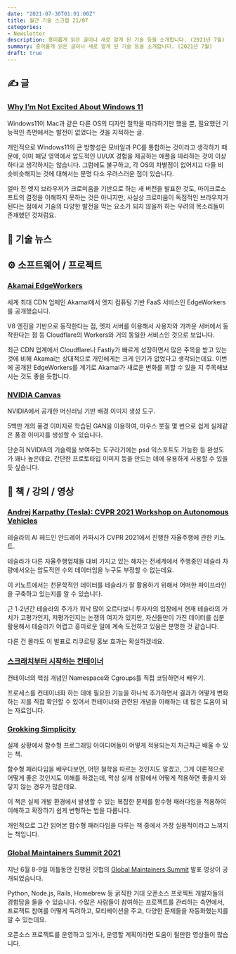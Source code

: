 ```yaml
---
date: "2021-07-30T01:01:00Z"
title: 월간 기술 스크랩 21/07
categories:
- Newsletter
description: 흥미롭게 읽은 글이나 새로 알게 된 기술 등을 소개합니다. (2021년 7월)
summary: 흥미롭게 읽은 글이나 새로 알게 된 기술 등을 소개합니다. (2021년 7월)
draft: true
---
```


## ✍️ 글

### [Why I’m Not Excited About Windows 11](https://medium.com/pcmag-access/why-im-not-excited-about-windows-11-590199b2c0ca)

Windows11이 Mac과 같은 다른 OS의 디자인 철학을 따라하기만 했을 뿐,
필요했던 기능적인 측면에서는 발전이 없었다는 것을 지적하는 글.

개인적으로 Windows11의 큰 방향성은 모바일과 PC를 통합하는 것이라고 생각하기 때문에,
이미 해당 영역에서 압도적인 UI/UX 경험을 제공하는 애플을 따라하는 것이 이상하다고 생각하지는 않습니다.
그럼에도 불구하고, 각 OS의 차별점이 없어지고 다들 비슷비슷해지는 것에 대해서는 분명 다소 우려스러운 점이 있습니다.

얼마 전 엣지 브라우저가 크로미움을 기반으로 하는 새 버전을 발표한 것도,
마이크로소프트의 결정을 이해하지 못하는 것은 아니지만,
사실상 크로미움이 독점적인 브라우저가 된다는 점에서 기술의 다양한 발전을 막는 요소가 되지 않을까 하는
우려의 목소리들이 존재했던 것처럼요.

<!-- ## 📌 북마크 -->

## 📰 기술 뉴스

## ⚙️ 소프트웨어 / 프로젝트

### [Akamai EdgeWorkers](https://developer.akamai.com/akamai-edgeworkers-overview)

세계 최대 CDN 업체인 Akamai에서 엣지 컴퓨팅 기반 FaaS 서비스인 EdgeWorkers를 공개했습니다.

V8 엔진을 기반으로 동작한다는 점, 엣지 서버를 이용해서 사용자와 가까운 서버에서 동작한다는 점 등
Cloudflare의 Workers와 거의 동일한 서비스인 것으로 보입니다.

최근 CDN 업계에서 Cloudflare나 Fastly가 빠르게 성장하면서 많은 주목을 받고 있는 것에 비해
Akamai는 상대적으로 개인에게는 크게 인기가 없었다고 생각되는데요.
이번에 공개된 EdgeWorkers를 계기로 Akamai가 새로운 변화를 꾀할 수 있을 지 주목해보시는 것도 좋을 듯합니다.

### [NVIDIA Canvas](https://www.nvidia.com/en-gb/studio/canvas/)

NVIDIA에서 공개한 머신러닝 기반 배경 이미지 생성 도구.

5백만 개의 풍경 이미지로 학습된 GAN을 이용하여,
마우스 붓질 몇 번으로 쉽게 실제같은 풍경 이미지를 생성할 수 있습니다.

단순히 NVIDIA의 기술력을 보여주는 도구라기에는 psd 익스포트도 가능한 등 완성도가 꽤나 높은데요.
간단한 프로토타입 이미지 등을 만드는 데에 유용하게 사용할 수 있을 듯 싶습니다.

## 📙 책 / 강의 / 영상

### [Andrej Karpathy (Tesla): CVPR 2021 Workshop on Autonomous Vehicles](https://youtu.be/g6bOwQdCJrc)

테슬라의 AI 헤드인 안드레이 카파시가 CVPR 2021에서 진행한 자율주행에 관한 키노트.

테슬라가 다른 자율주행업체들 대비 가지고 있는 해자는
전세계에서 주행중인 테슬라 차량에서오는 압도적인 수의 데이터임을 누구도 부정할 수 없는데요.

이 키노트에서는 천문학적인 데이터를 테슬라가 잘 활용하기 위해서 어떠한 파이프라인을 구축하고 있는지를 알 수 있습니다.

근 1-2년간 테슬라의 주가가 워낙 많이 오르다보니 투자자의 입장에서 현재 테슬라의 가치가 고평가인지, 저평가인지는 논쟁의 여지가 있지만,
자신들만이 가진 데이터를 십분 활용해서 테슬라가 어렵고 흥미로운 일에 계속 도전하고 있음은 분명한 것 같습니다.

다른 건 몰라도 이 발표로 리쿠르팅 홍보 효과는 확실하겠네요.

### [스크래치부터 시작하는 컨테이너](https://m.youtube.com/watch?v=8fi7uSYlOdc)

컨테이너의 핵심 개념인 Namespace와 Cgroups를 직접 코딩하면서 배우기.

프로세스를 컨테이너화 하는 데에 필요한 기능을 하나씩 추가하면서
결과가 어떻게 변화하는 지를 직접 확인할 수 있어서 컨테이너와 관련된 개념을 이해하는 데 많은 도움이 되는 자료입니다.

### [Grokking Simplicity](https://www.amazon.com/Grokking-Simplicity-software-functional-thinking/dp/1617296201)

실제 상황에서 함수형 프로그래밍 아이디어들이 어떻게 적용되는지 차근차근 배울 수 있는 책.

함수형 패러다임을 배우다보면, 어떤 철학을 따르는 것인지도 알겠고, 그게 이론적으로 어떻게 좋은 것인지도 이해를 하겠는데,
막상 실제 상황에서 어떻게 적용하면 좋을지 와닿지 않는 경우가 많은데요.

이 책은 실제 개발 환경에서 발생할 수 있는 복잡한 문제를 함수형 패러다임을 적용하여 이해하고 확장하기 쉽게 변형하는 법을 다룹니다.

개인적으로 그간 읽어본 함수형 패러다임을 다루는 책 중에서 가장 실용적이라고 느껴지는 책입니다.

### [Global Maintainers Summit 2021](https://youtube.com/c/GitHub)

지난 6월 8-9일 이틀동안 진행된 깃헙의 [Global Maintainers Summit](https://globalmaintainersummit.github.com/) 발표 영상이 공개되었습니다.

Python, Node.js, Rails, Homebrew 등 굵직한 거대 오픈소스 프로젝트 개발자들의
경험담을 들을 수 있습니다.
수많은 사람들이 참여하는 프로젝트를 관리하는 측면에서,
프로젝트 참여를 어떻게 독려하고, 모티베이션을 주고, 다양한 문제들을 자동화했는지를 알 수 있는데요.

오픈소스 프로젝트를 운영하고 있거나, 운영할 계획이라면 도움이 될만한 영상들이 많습니다.

